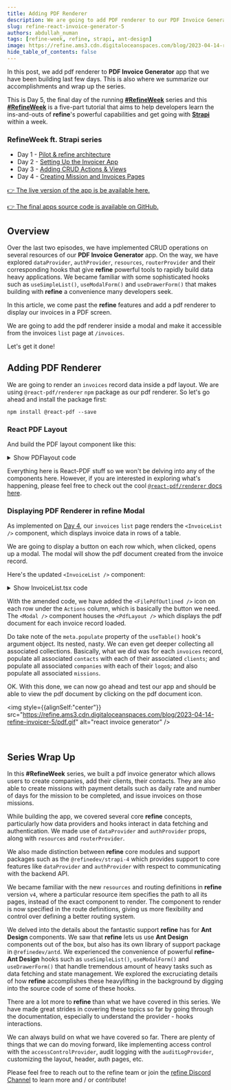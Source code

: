 ```yaml
---
title: Adding PDF Renderer
description: We are going to add PDF renderer to our PDF Invoice Generator app that we have been building last few days. This is also where we summarize our accomplishments and wrap up the series.
slug: refine-react-invoice-generator-5
authors: abdullah_numan
tags: [refine-week, refine, strapi, ant-design]
image: https://refine.ams3.cdn.digitaloceanspaces.com/blog/2023-04-14-refine-invoicer-5/social.png
hide_table_of_contents: false
---
```


In this post, we add pdf renderer to **PDF Invoice Generator** app that we have been building last few days. This is also where we summarize our accomplishments and wrap up the series.

This is Day 5, the final day of the running [**#RefineWeek**](https://refine.dev/week-of-refine-strapi/) series and this [**#RefineWeek**](https://refine.dev/week-of-refine-strapi/) is a five-part tutorial that aims to help developers learn the ins-and-outs of **refine**'s powerful capabilities and get going with [**Strapi**](https://strapi.io/) within a week.

### RefineWeek ft. Strapi series

- Day 1 - [Pilot & refine architecture](https://refine.dev/blog/refine-react-invoice-generator-1/)
- Day 2 - [Setting Up the Invoicer App](https://refine.dev/blog/refine-react-invoice-generator-2/)
- Day 3 - [Adding CRUD Actions & Views](https://refine.dev/blog/refine-react-invoice-generator-3/)
- Day 4 - [Creating Mission and Invoices Pages](https://refine.dev/blog/refine-react-invoice-generator-4/)

[👉 The live version of the app is be available here.](https://invoice-generator.refine.dev/)

[👉 The final apps source code is available on GitHub.](https://github.com/refinedev/refine/tree/master/examples/refine-week-invoice-generator)

## Overview

Over the last two episodes, we have implemented CRUD operations on several resources of our **PDF Invoice Generator** app. On the way, we have explored `dataProvider`, `authProvider`, `resources`, `routerProvider` and their corresponding hooks that give **refine** powerful tools to rapidly build data heavy applications. We became familiar with some sophisticated hooks such as `useSimpleList()`, `useModalForm()` and `useDrawerForm()` that makes building with **refine** a convenience many developers seek.

In this article, we come past the **refine** features and add a pdf renderer to display our invoices in a PDF screen.

We are going to add the pdf renderer inside a modal and make it accessible from the invoices `list` page at `/invoices`.

Let's get it done!

## Adding PDF Renderer

We are going to render an `invoices` record data inside a pdf layout. We are using `@react-pdf/renderer` `npm` package as our pdf renderer. So let's go ahead and install the package first:

```npm
npm install @react-pdf --save
```

### React PDF Layout

And build the PDF layout component like this:

<details>
<summary>Show PDFlayout code</summary>
<p>

```tsx title="src/components/pd/pdfLayout.tsx"
import { Document, Image, Page, StyleSheet, View, Text, PDFViewer } from "@react-pdf/renderer";
import { IInvoice } from "interfaces";
import { API_URL } from "../../constants";

type PdfProps = {
  record: IInvoice | undefined;
};

export const PdfLayout: React.FC<PdfProps> = ({ record }) => {
  const subtotal =
    record?.missions.reduce((prev, cur) => {
      return prev + cur?.day * cur?.daily_rate;
    }, 0) ?? 0;

  return (
    <PDFViewer style={styles.viewer}>
      <Document>
        <Page style={styles.page} size="A4">
          <View>
            <Image src={API_URL + record?.company?.logo?.url} style={{ width: "120px", height: "auto" }} />
            <View style={styles.invoiceTextNumberContainer}>
              <Text style={styles.invoiceText}>{`Invoice: Invoice_#${record?.id}${record?.name}`}</Text>
              <Text style={styles.invoiceId}>{`Invoice ID: INVOICE_#${record?.id}`}</Text>
            </View>
          </View>
          <View style={styles.dividerLG} />

          <View style={styles.invoiceForFromContainer}>
            <View style={styles.invoiceFor}>
              <Text style={styles.invoiceForFromTitle}>invoice For:</Text>
              <View>
                <Text style={styles.invoiceForFromText}>{record?.contact?.client?.name}</Text>
                <Text style={styles.invoiceForFromText}>{record?.contact?.first_name}</Text>
                <Text style={styles.invoiceForFromText}>{record?.contact?.last_name}</Text>
                <Text style={styles.invoiceForFromText}>{record?.contact?.email}</Text>
              </View>
            </View>

            <View style={styles.invoiceFrom}>
              <Text style={styles.invoiceForFromTitle}>From:</Text>
              <View>
                <Text style={styles.invoiceForFromText}>{record?.company.name}</Text>
                <Text style={styles.invoiceForFromText}>{record?.company.city}</Text>
                <Text style={styles.invoiceForFromText}>
                  {record?.company.address}, {record?.company.country}
                </Text>
              </View>
              <View style={styles.dividerSM} />
              <View>
                <Text style={styles.invoiceForFromText}>{`Invoice ID: ${record?.id}`}</Text>
                <Text style={styles.invoiceForFromText}>{`Invoice Custom ID: ${record?.custom_id}`}</Text>
                <Text style={styles.invoiceForFromText}>{`Invoice Date: ${record?.date}`}</Text>
              </View>
            </View>
          </View>

          <View style={styles.table}>
            <View style={styles.tableHeader}>
              <Text style={[styles.tableHeaderItem, { width: "40%" }]}>Mission</Text>
              <Text style={[styles.tableHeaderItem, { width: "20%" }]}>Day</Text>
              <Text style={[styles.tableHeaderItem, { width: "20%" }]}>Day Rate</Text>
              <Text style={[styles.tableHeaderItem, { width: "20%" }]}>Total</Text>
            </View>
            {record?.missions.map((item) => {
              return (
                <View key={item.id} style={styles.tableRow}>
                  <Text style={[styles.tableCol, { width: "40%" }]}>{item.mission}</Text>
                  <Text style={[styles.tableCol, { width: "20%" }]}>{item?.day}</Text>
                  <Text style={[styles.tableCol, { width: "20%" }]}>{item?.daily_rate}</Text>
                  <Text style={[styles.tableCol, { width: "20%" }]}>{item?.daily_rate * item?.day}</Text>
                </View>
              );
            })}
          </View>

          <View style={styles.signatureTotalContainer}>
            <View style={styles.signatureContainer}>
              <Text style={styles.signatureText}>Signature: ________________</Text>
              <Text style={styles.signatureText}>Date: {record?.date.toString()}</Text>
            </View>

            <View style={styles.totalContainer}>
              <Text style={styles.totalText}>SUBTOTAL: {subtotal}</Text>
              <Text style={styles.totalText}>Discount(%): {record?.discount}</Text>
              <Text style={styles.totalText}>Tax(%): {record?.tax}</Text>
              <Text style={styles.totalText}>
                Total($):
                {subtotal +
                  (subtotal * (record?.tax as number)) / 100 -
                  (subtotal * (record?.discount as number)) / 100}
              </Text>
            </View>
          </View>
          <View style={styles.footer}>
            <Text style={styles.footerText}>{record?.company.city}</Text>
            <Text style={styles.footerText}>
              {record?.company.address}, {record?.company.country}
            </Text>
          </View>
        </Page>
      </Document>
    </PDFViewer>
  );
};

const styles = StyleSheet.create({
  viewer: {
    paddingTop: 32,
    width: "100%",
    height: "80vh",
    border: "none",
  },
  page: {
    display: "flex",
    padding: "0.4in 0.4in",
    fontSize: 12,
    color: "#333",
    backgroundColor: "#fff",
  },
  invoiceTextNumberContainer: {
    display: "flex",
    flexDirection: "row",
    alignItems: "center",
    justifyContent: "space-between",
  },
  invoiceText: {
    color: "#3aabf0",
  },
  invoiceId: {
    textAlign: "center",
  },
  invoiceForFromContainer: {
    display: "flex",
    flexDirection: "row",
    justifyContent: "space-between",
  },
  invoiceForFromTitle: {
    marginBottom: 24,
  },
  invoiceFor: {
    flex: 1.5,
  },
  invoiceFrom: {
    flex: 1,
  },
  invoiceForFromText: {
    color: "#787878",
    lineHeight: 1.5,
  },
  dividerSM: {
    width: "100%",
    height: 1,
    marginTop: 12,
    marginBottom: 12,
    backgroundColor: "#e5e5e5",
  },
  dividerLG: {
    width: "100%",
    height: 1,
    marginTop: 40,
    marginBottom: 40,
    backgroundColor: "#e5e5e5",
  },
  table: {
    marginTop: 32,
  },
  tableHeader: {
    display: "flex",
    flexDirection: "row",
    textAlign: "center",
  },
  tableHeaderItem: {
    paddingVertical: 8,
    border: "1px solid #000",
    borderBottom: "none",
  },
  tableRow: {
    display: "flex",
    flexDirection: "row",
  },
  tableCol: {
    paddingVertical: 8,
    paddingHorizontal: 4,
    border: "1px solid #000",
  },
  signatureTotalContainer: {
    display: "flex",
    flexDirection: "row",
    justifyContent: "space-between",
    marginTop: 32,
  },
  signatureContainer: {},
  totalContainer: {},
  signatureText: {
    marginTop: 32,
  },
  totalText: {
    marginTop: 16,
  },
  footer: {
    borderTop: "1px solid #e5e5e5",
    paddingTop: 8,
    marginTop: "auto",
  },
  footerText: {
    color: "#787878",
    lineHeight: 1.5,
  },
});
```

</p>
</details>

Everything here is React-PDF stuff so we won't be delving into any of the components here. However, if you are interested in exploring what's happening, please feel free to check out the cool [`@react-pdf/renderer` docs here](https://react-pdf.org/components).

### Displaying PDF Renderer in refine Modal

As implemented on [Day 4](https://refine.dev/blog/refine-react-invoice-generator-4/), our `invoices` `list` page renders the `<InvoiceList />` component, which displays invoice data in rows of a table.

We are going to display a button on each row which, when clicked, opens up a modal. The modal will show the pdf document created from the invoice record.

Here's the updated `<InvoiceList />` component:

<details>
<summary>Show InvoiceList.tsx code</summary>
<p>

```tsx title="src/pages/invoices/list.tsx"
import { useState } from "react";
import { useModal } from "@refinedev/core";
import { List, useTable, DateField, TagField, EmailField, DeleteButton, EditButton } from "@refinedev/antd";

// It is recommended to use explicit import as seen below to reduce bundle size.
// import { IconName } from "@ant-design/icons";
import * as Icons from "@ant-design/icons";

import { Table, Space, Button, Modal } from "antd";

import { IInvoice, IMission } from "interfaces";
import { PdfLayout } from "components/pdf";

const { FilePdfOutlined } = Icons;

export const InvoiceList: React.FC = () => {
  const [record, setRecord] = useState<IInvoice>();

  const { tableProps } = useTable<IInvoice>({
    meta: {
      populate: {
        contact: { populate: ["client"] },
        company: { populate: ["logo"] },
        missions: "*",
      },
    },
  });

  const { show, visible, close } = useModal();

  return (
    <>
      <List>
        <Table {...tableProps}>
          <Table.Column dataIndex="id" title="ID" />
          <Table.Column<IInvoice>
            dataIndex="name"
            title="Invoice Name"
            render={(_, record) => {
              return `Invoice_#${record.id}${record?.name}`;
            }}
          />
          <Table.Column<IInvoice>
            dataIndex="date"
            title="Invoice Date"
            render={(value) => <DateField format="LL" value={value} />}
          />
          <Table.Column dataIndex={["company", "name"]} title="Company" />
          <Table.Column
            dataIndex={"missions"}
            title="Missions"
            render={(value) => {
              return value.map((item: IMission) => {
                return <TagField key={item?.id} color="blue" value={item?.mission} />;
              });
            }}
          />
          <Table.Column
            dataIndex="discount"
            title="Discount(%)"
            render={(value) => <TagField color="blue" value={value} />}
          />
          <Table.Column dataIndex="tax" title="Tax(%)" render={(value) => <TagField color="cyan" value={value} />} />
          <Table.Column dataIndex="custom_id" title="Custom Invoice ID" />

          <Table.Column
            dataIndex={["contact", "email"]}
            title="Contact"
            render={(value) => <EmailField value={value} />}
          />
          <Table.Column<IInvoice>
            title="Actions"
            dataIndex="actions"
            render={(_, record) => {
              return (
                <Space>
                  <EditButton hideText size="small" recordItemId={record?.id} />
                  <DeleteButton hideText size="small" recordItemId={record?.id} />
                  {record.company && (
                    <Button
                      size="small"
                      icon={<FilePdfOutlined />}
                      onClick={() => {
                        setRecord(record);
                        show();
                      }}
                    />
                  )}
                </Space>
              );
            }}
          />
        </Table>
      </List>
      <Modal visible={visible} onCancel={close} width="80%" footer={null}>
        <PdfLayout record={record} />
      </Modal>
    </>
  );
};
```

</p>
</details>

With the amended code, we have added the `<FilePdfOutlined />` icon on each row under the `Actions` column, which is basically the button we need. The `<Modal />` component houses the `<PdfLayout />` which displays the pdf document for each invoice record loaded.

Do take note of the `meta.populate` property of the `useTable()` hook's argument object. Its nested, nasty. We can even get deeper collecting all associated collections. Basically, what we did was for each `invoices` record, populate all associated `contacts` with each of their associated `clients`; and populate all associated `companies` with each of their `logo`s; and also populate all associated `missions`.

OK. With this done, we can now go ahead and test our app and should be able to view the pdf document by clicking on the pdf document icon.

<img style={{alignSelf:"center"}} src="https://refine.ams3.cdn.digitaloceanspaces.com/blog/2023-04-14-refine-invoicer-5/pdf.gif" alt="react invoice generator" />

<br />

## Series Wrap Up

In this **#RefineWeek** series, we built a pdf invoice generator which allows users to create companies, add their clients, their contacts. They are also able to create missions with payment details such as daily rate and number of days for the mission to be completed, and issue invoices on those missions.

While building the app, we covered several core **refine** concepts, particularly how data providers and hooks interact in data fetching and authentication. We made use of `dataProvider` and `authProvider` props, along with `resources` and `routerProvider`.

We also made distinction between **refine** core modules and support packages such as the `@refinedev/strapi-4` which provides support to core features like `dataProvider` and `authProvider` with respect to communicating with the backend API.

We became familiar with the new `resources` and routing definitions in **refine** version `v4`, where a particular resource item specifies the path to all its pages, instead of the exact component to render. The component to render is now specified in the route definitions, giving us more flexibility and control over defining a better routing system.

We delved into the details about the fantastic support **refine** has for **Ant Design** components. We saw that **refine** lets us use **Ant Design** components out of the box, but also has its own library of support package in `@refinedev/antd`. We experienced the convenience of powerful **refine-Ant Design** hooks such as `useSimpleList()`, `useModalForm()` and `useDrawerForm()` that handle tremendous amount of heavy tasks such as data fetching and state management. We explored the excruciating details of how **refine** accomplishes these heavylifting in the background by digging into the source code of some of these hooks.

There are a lot more to **refine** than what we have covered in this series. We have made great strides in covering these topics so far by going through the documentation, especially to understand the provider - hooks interactions.

We can always build on what we have covered so far. There are plenty of things that we can do moving forward, like implementing access control with the `accessControlProvider`, audit logging with the `auditLogProvider`, customizing the layout, header, auth pages, etc.

Please feel free to reach out to the refine team or join the [refine Discord Channel](https://discord.gg/refine) to learn more and / or contribute!
